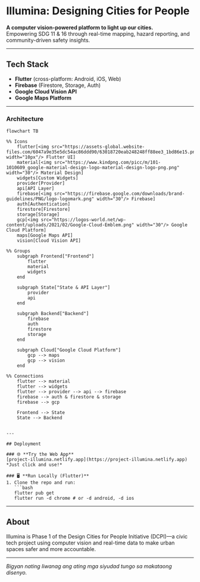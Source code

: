 # Illumina: Designing Cities for People

**A computer vision-powered platform to light up our cities.**  
Empowering SDG 11 & 16 through real-time mapping, hazard reporting, and community-driven safety insights.

---

## Tech Stack

- **Flutter** (cross-platform: Android, iOS, Web)
- **Firebase** (Firestore, Storage, Auth)
- **Google Cloud Vision API**
- **Google Maps Platform**

---

### Architecture

```mermaid
flowchart TB

%% Icons
    flutter[<img src="https://assets-global.website-files.com/6047a9e35e5dc54ac86ddd90/63018720eab248248ff88ee3_1bd86e15.png" width="10px"/> Flutter UI]
    material[<img src="https://www.kindpng.com/picc/m/101-1010609_google-material-design-logo-material-design-logo-png.png" width="30"/> Material Design]
    widgets[Custom Widgets]
    provider[Provider]
    api[API Layer]
    firebase[<img src="https://firebase.google.com/downloads/brand-guidelines/PNG/logo-logomark.png" width="30"/> Firebase]
    auth[Authentication]
    firestore[Firestore]
    storage[Storage]
    gcp[<img src="https://logos-world.net/wp-content/uploads/2021/02/Google-Cloud-Emblem.png" width="30"/> Google Cloud Platform]
    maps[Google Maps API]
    vision[Cloud Vision API]

%% Groups
    subgraph Frontend["Frontend"]
        flutter
        material
        widgets
    end

    subgraph State["State & API Layer"]
        provider
        api
    end

    subgraph Backend["Backend"]
        firebase
        auth
        firestore
        storage
    end

    subgraph Cloud["Google Cloud Platform"]
        gcp --> maps
        gcp --> vision
    end

%% Connections
    flutter --> material
    flutter --> widgets
    flutter --> provider --> api --> firebase
    firebase --> auth & firestore & storage
    firebase --> gcp

    Frontend --> State
    State --> Backend

```
```

---

## Deployment

### 🌐 **Try the Web App**
[project-illumina.netlify.app](https://project-illumina.netlify.app)  
*Just click and use!*

### 🖥️ **Run Locally (Flutter)**
1. Clone the repo and run:
   ```bash
   flutter pub get
   flutter run -d chrome # or -d android, -d ios
   ```

---

## About

Illumina is Phase 1 of the Design Cities for People Initiative (DCPI)—a civic tech project using computer vision and real-time data to make urban spaces safer and more accountable.

---

*Bigyan nating liwanag ang ating mga siyudad tungo sa makataong disenyo.*
